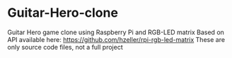 # Guitar-Hero-clone
Guitar Hero game clone using Raspberry Pi and RGB-LED matrix
Based on API available here: https://github.com/hzeller/rpi-rgb-led-matrix
These are only source code files, not a full project
